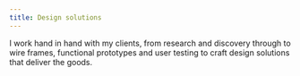 ```yaml
---
title: Design solutions
---
```


I work hand in hand with my clients, from research and discovery through to wire frames, functional prototypes and user testing to craft design solutions that deliver the goods.
